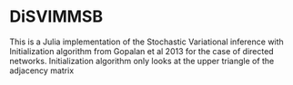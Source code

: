# DiSVIMMSB
This is a Julia implementation of the Stochastic Variational inference with Initialization algorithm from Gopalan et al 2013 for the case of directed networks.
Initialization algorithm only looks at the upper triangle of the adjacency matrix
